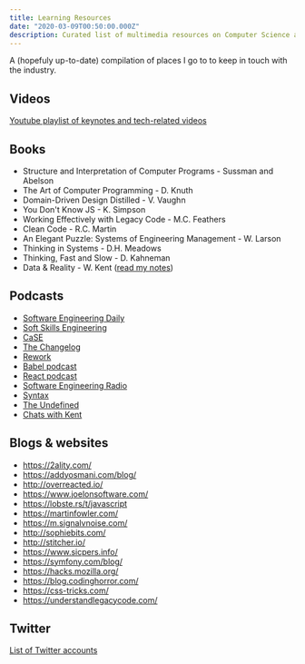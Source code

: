 ```yaml
---
title: Learning Resources
date: "2020-03-09T00:50:00.000Z"
description: Curated list of multimedia resources on Computer Science and tech in general
---
```


A (hopefuly up-to-date) compilation of places I go to to keep in touch with the industry.

## Videos

[Youtube playlist of keynotes and tech-related videos](https://www.youtube.com/playlist?list=PLcldjAlolht8bMuptUNTuVuzNQtvYac4r)

## Books

* Structure and Interpretation of Computer Programs -  Sussman and Abelson
* The Art of Computer Programming - D. Knuth
* Domain-Driven Design Distilled - V. Vaughn
* You Don't Know JS - K. Simpson
* Working Effectively with Legacy Code - M.C. Feathers
* Clean Code - R.C. Martin
* An Elegant Puzzle: Systems of Engineering Management - W. Larson
* Thinking in Systems - D.H. Meadows
* Thinking, Fast and Slow - D. Kahneman
* Data & Reality - W. Kent ([read my notes](/reading-data-reality-w-kent/))

## Podcasts

* [Software Engineering Daily](https://softwareengineeringdaily.com/)
* [Soft Skills Engineering](https://softskills.audio/)
* [CaSE](https://www.case-podcast.org/)
* [The Changelog](https://changelog.com/podcast)
* [Rework](https://rework.fm/)
* [Babel podcast](https://podcast.babeljs.io/)
* [React podcast](https://reactpodcast.simplecast.fm/)
* [Software Engineering Radio](https://www.se-radio.net/)
* [Syntax](https://syntax.fm/)
* [The Undefined](https://undefined.fm/)
* [Chats with Kent](https://kentcdodds.com/chats-with-kent-podcast/)

## Blogs & websites

* https://2ality.com/
* https://addyosmani.com/blog/
* http://overreacted.io/
* https://www.joelonsoftware.com/
* https://lobste.rs/t/javascript
* https://martinfowler.com/
* https://m.signalvnoise.com/
* http://sophiebits.com/
* http://stitcher.io/
* https://www.sicpers.info/
* https://symfony.com/blog/
* https://hacks.mozilla.org/
* https://blog.codinghorror.com/
* https://css-tricks.com/
* https://understandlegacycode.com/

## Twitter

[List of Twitter accounts](https://twitter.com/i/lists/1236794434081218560?s=20)
